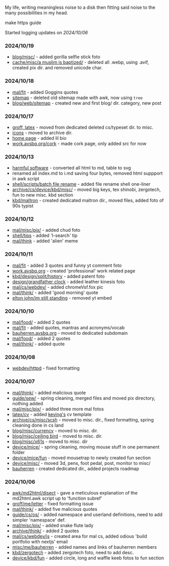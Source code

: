 My life, writing meaningless noise to a disk then fitting said noise to the many possibilities in my head.

make https guide

Started logging updates on *2024/10/06*

### 2024/10/19

- [blog/misc/](/blog/misc/) - added gorilla selfie stick foto
- [cache/misc/a muslim is baptized/](/archive/misc/cache/misc/a_muslim_is_baptized/) - deleted all .webp, using .avif, created pix dir. and removed unicode char.

### 2024/10/18

- [mal/fit](/mal/fit) - added Goggins quotes
- [sitemap](/blog/me/sitemap.html) - deleted old sitemap made with awk, now using `tree`
- [blog/web/sitemap](/blog/web/sitemap_unix_tree) - created new and first blog/ dir. category, new post

### 2024/10/17

- [groff, latex](/guide/cs/misc/) - moved from dedicated deleted cs/typeset dir. to misc.
- [icons](/archive/icons/) - moved to archive dir.
- [home page](/) - added lil bio
- [work.avsbq.org/cork](//work.avsbq.org/cork) - made cork page, only added src for now

### 2024/10/13

- [harmful software](/archive/cs/misc/harmful_software) - converted all html to md, table to svg
- renamed all index.md to i.md saving four bytes, removed html suppport in awk script
- [shell/scripts/batch file rename](/guide/cs/code/shell/scripts/batch_file_rename) - added file rename shell one-liner
- [archive/cs/device/kbd/misc/](/archive/cs/device/kbd/misc/) - moved big keys, tex shinobi, zergotech, fun to new misc. kbd section
- [kbd/maltron](/archive/cs/device/kbd/maltron) - created dedicated maltron dir., moved files, added foto of 90s typist

### 2024/10/12

- [mal/misc/pix/](/mal/misc/pix) - added chud foto
- [shell/tips](/guide/cs/code/shell/tips) - added 'I-search' tip
- [mal/think](/mal/think) - added 'alien' meme

### 2024/10/11

- [mal/fit](/mal/fit) - added 3 quotes and funny yt comment foto
- [work.avsbq.org](//work.avsbq.org) - created 'professional' work related page
- [kbd/design/split/history](/archive/cs/device/kbd/design/split/history) - added patent foto 
- [design/grandfather clock](/archive/cs/device/kbd/design/grandfather_clock) - added leather kinesis foto 
- [mal/cs/webdev/](/mal/cs/webdev) - added chromeVsf.fox pic 
- [mal/think/](/mal/think) - added 'good morning' quote
- [elton john/im still standing](/archive/misc/music/elton_john/im_still_standing) - removed yt embed 

### 2024/10/10

- [mal/food/](/mal/food) - added 2 quotes
- [mal/fit](/mal/fit) - added quotes, mantras and acronyms/vocab
- [bauherren.avsbq.org](//bauherren.avsbq.org) - moved to dedicated subdomain
- [mal/food/](/mal/food) - added 2 quotes
- [mal/think/](/mal/think) - added quote

### 2024/10/08

- [webdev/httpd](/guide/cs/webdev/httpd) - fixed formatting

### 2024/10/07

- [mal/think/](/mal/think) - added malicious quote
- [guide/sew/](/guide/sew/) - spring cleaning, merged files and moved pix directory, nothing added
- [mal/misc/pix/](/mal/misc/pix) - added three more mal fotos
- [latex/cv](/guide/cs/typeset/latex/cv) - added [keying's](//keyi.ng) cv template
- [archive/cs/misc/scsh](/archive/cs/misc/scsh) - moved to misc. dir., fixed formatting, spring cleaning done in cs land
- [blog/misc/currency](/blog/misc/ceiling_bird) - moved to misc. dir.
- [blog/misc/ceiling bird](/blog/misc/ceiling_bird) - moved to misc. dir.
- [blog/misc/x61s](/blog/misc/x61s) - moved to misc. dir
- [device/mice/](/archive/cs/device/mice/) - spring cleaning, moving mouse stuff in one permanent folder
- [device/mice/fun](/archive/cs/device/mice/fun) - moved mousetrap to newly created fun section
- [device/misc/](/archive/cs/device/misc/) - moved 3d, pens, foot pedal, post, monitor to misc/
- [bauherren](bauherren) - created dedicated dir., added projects roadmap

### 2024/10/06

- [awk/md2html/disect](/guide/cs/code/awk/md2html/disect) - gave a meticulous explanation of the md2html.awk script up to 'function subref'
- [groff/me/letter](/guide/cs/typeset/groff/me/letter) - fixed formatting issue
- [mal/think/](/mal/think) - added five malicious quotes
- [guide/cs/os/](/guide/cs/os) - added namespace and userland definitions, need to add simpler 'namespace' def. 
- [mal/misc/pix/](/mal/misc/pix) - added snake flute lady
- [archive/think/](/archive/think/) - added 2 quotes
- [mal/cs/webdev/js](/mal/cs/webdev/js) - created area for mal cs, added odious 'build portfolio with nextjs' email
- [misc/me/bauherren](misc/me/bauherren) - added names and links of bauherren members
- [kbd/zergotech](kbd/zergotech) - added zergotech foto, need to add desc.
- [device/kbd/fun](device/kbd/fun) - added circle, long and waffle keeb fotos to fun section
